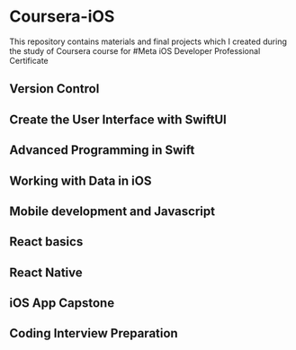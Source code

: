 # Coursera-iOS

This repository contains materials and final projects which I created during the study of Coursera course for 
#Meta iOS Developer Professional Certificate


## Version Control
## Create the User Interface with SwiftUI
## Advanced Programming in Swift
## Working with Data in iOS
## Mobile development and Javascript
## React basics
## React Native
## iOS App Capstone
## Coding Interview Preparation

